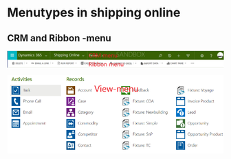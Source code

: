 # Menutypes in shipping online
## CRM and Ribbon -menu

![Menu example](./img/menutypes.PNG)

![View example](./img/view-menu.png)